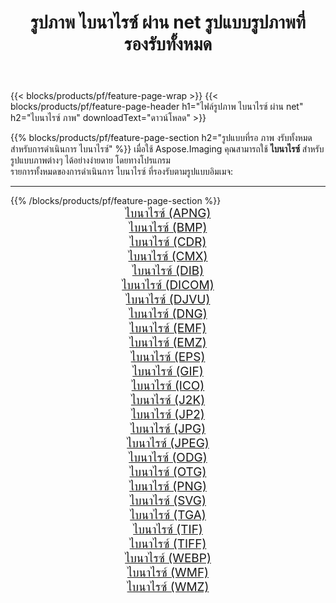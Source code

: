 ﻿---
title: รูปภาพ ไบนาไรซ์ ผ่าน net รูปแบบรูปภาพที่รองรับทั้งหมด 
weight: 3920
url: /th/net/binarize 
lang: th
langdirlevel: 2
locales: zh-hans,ja,it,ru,de,es,fr,nl,id,lt,pl,pt,vi,tr,ko,zh-hant,ar,hi,th,sv,cs,uk,he
description: เมื่อใช้ Aspose.Imaging คุณสามารถ ไบนาไรซ์ ภาพได้อย่างง่ายดายผ่าน net
---

{{< blocks/products/pf/feature-page-wrap >}}
{{< blocks/products/pf/feature-page-header h1="ไฟล์รูปภาพ ไบนาไรซ์ ผ่าน net" h2="ไบนาไรซ์ ภาพ" downloadText="ดาวน์โหลด" >}}


{{% blocks/products/pf/feature-page-section  h2="รูปแบบที่รอ ภาพ งรับทั้งหมดสำหรับการดำเนินการ ไบนาไรซ์" %}}
เมื่อใช้ Aspose.Imaging คุณสามารถใช้ **ไบนาไรซ์** สำหรับรูปแบบภาพต่างๆ ได้อย่างง่ายดาย โดยทางโปรแกรม
<br/>
รายการทั้งหมดของการดำเนินการ ไบนาไรซ์ ที่รองรับตามรูปแบบอิมเมจ:
<hr/>
{{% /blocks/products/pf/feature-page-section %}}
<div class="container-fluid productfamilypage bg-gray">
    <div class="convertypes bg-gray agp-content section">
        <div class="container">
		<div class="row other-converters" style="gap: 10px;font-size: 19px;text-align:center;">
		    <div class='col-md-2 other-converter remove-lp remove-rp'><a href="/imaging/th/net/binarize/apng" style="padding:15px;">ไบนาไรซ์ (APNG)</a></div><div class='col-md-2 other-converter remove-lp remove-rp'><a href="/imaging/th/net/binarize/bmp" style="padding:15px;">ไบนาไรซ์ (BMP)</a></div><div class='col-md-2 other-converter remove-lp remove-rp'><a href="/imaging/th/net/binarize/cdr" style="padding:15px;">ไบนาไรซ์ (CDR)</a></div><div class='col-md-2 other-converter remove-lp remove-rp'><a href="/imaging/th/net/binarize/cmx" style="padding:15px;">ไบนาไรซ์ (CMX)</a></div><div class='col-md-2 other-converter remove-lp remove-rp'><a href="/imaging/th/net/binarize/dib" style="padding:15px;">ไบนาไรซ์ (DIB)</a></div><div class='col-md-2 other-converter remove-lp remove-rp'><a href="/imaging/th/net/binarize/dicom" style="padding:15px;">ไบนาไรซ์ (DICOM)</a></div><div class='col-md-2 other-converter remove-lp remove-rp'><a href="/imaging/th/net/binarize/djvu" style="padding:15px;">ไบนาไรซ์ (DJVU)</a></div><div class='col-md-2 other-converter remove-lp remove-rp'><a href="/imaging/th/net/binarize/dng" style="padding:15px;">ไบนาไรซ์ (DNG)</a></div><div class='col-md-2 other-converter remove-lp remove-rp'><a href="/imaging/th/net/binarize/emf" style="padding:15px;">ไบนาไรซ์ (EMF)</a></div><div class='col-md-2 other-converter remove-lp remove-rp'><a href="/imaging/th/net/binarize/emz" style="padding:15px;">ไบนาไรซ์ (EMZ)</a></div><div class='col-md-2 other-converter remove-lp remove-rp'><a href="/imaging/th/net/binarize/eps" style="padding:15px;">ไบนาไรซ์ (EPS)</a></div><div class='col-md-2 other-converter remove-lp remove-rp'><a href="/imaging/th/net/binarize/gif" style="padding:15px;">ไบนาไรซ์ (GIF)</a></div><div class='col-md-2 other-converter remove-lp remove-rp'><a href="/imaging/th/net/binarize/ico" style="padding:15px;">ไบนาไรซ์ (ICO)</a></div><div class='col-md-2 other-converter remove-lp remove-rp'><a href="/imaging/th/net/binarize/j2k" style="padding:15px;">ไบนาไรซ์ (J2K)</a></div><div class='col-md-2 other-converter remove-lp remove-rp'><a href="/imaging/th/net/binarize/jp2" style="padding:15px;">ไบนาไรซ์ (JP2)</a></div><div class='col-md-2 other-converter remove-lp remove-rp'><a href="/imaging/th/net/binarize/jpg" style="padding:15px;">ไบนาไรซ์ (JPG)</a></div><div class='col-md-2 other-converter remove-lp remove-rp'><a href="/imaging/th/net/binarize/jpeg" style="padding:15px;">ไบนาไรซ์ (JPEG)</a></div><div class='col-md-2 other-converter remove-lp remove-rp'><a href="/imaging/th/net/binarize/odg" style="padding:15px;">ไบนาไรซ์ (ODG)</a></div><div class='col-md-2 other-converter remove-lp remove-rp'><a href="/imaging/th/net/binarize/otg" style="padding:15px;">ไบนาไรซ์ (OTG)</a></div><div class='col-md-2 other-converter remove-lp remove-rp'><a href="/imaging/th/net/binarize/png" style="padding:15px;">ไบนาไรซ์ (PNG)</a></div><div class='col-md-2 other-converter remove-lp remove-rp'><a href="/imaging/th/net/binarize/svg" style="padding:15px;">ไบนาไรซ์ (SVG)</a></div><div class='col-md-2 other-converter remove-lp remove-rp'><a href="/imaging/th/net/binarize/tga" style="padding:15px;">ไบนาไรซ์ (TGA)</a></div><div class='col-md-2 other-converter remove-lp remove-rp'><a href="/imaging/th/net/binarize/tif" style="padding:15px;">ไบนาไรซ์ (TIF)</a></div><div class='col-md-2 other-converter remove-lp remove-rp'><a href="/imaging/th/net/binarize/tiff" style="padding:15px;">ไบนาไรซ์ (TIFF)</a></div><div class='col-md-2 other-converter remove-lp remove-rp'><a href="/imaging/th/net/binarize/webp" style="padding:15px;">ไบนาไรซ์ (WEBP)</a></div><div class='col-md-2 other-converter remove-lp remove-rp'><a href="/imaging/th/net/binarize/wmf" style="padding:15px;">ไบนาไรซ์ (WMF)</a></div><div class='col-md-2 other-converter remove-lp remove-rp'><a href="/imaging/th/net/binarize/wmz" style="padding:15px;">ไบนาไรซ์ (WMZ)</a></div>
                </div>
        </div>
    </div>
</div>
<br/>
